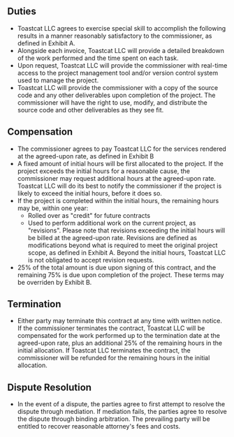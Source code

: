 ## Duties

- Toastcat LLC agrees to exercise special skill to accomplish the following results in a manner reasonably satisfactory to the commissioner, as defined in Exhibit A.
- Alongside each invoice, Toastcat LLC will provide a detailed breakdown of the work performed and the time spent on each task.
- Upon request, Toastcat LLC will provide the commissioner with real-time access to the project management tool and/or version control system used to manage the project.
- Toastcat LLC will provide the commissioner with a copy of the source code and any other deliverables upon completion of the project. The commissioner will have the right to use, modify, and distribute the source code and other deliverables as they see fit.

## Compensation

- The commissioner agrees to pay Toastcat LLC for the services rendered at the agreed-upon rate, as defined in Exhibit B
- A fixed amount of initial hours will be first allocated to the project. If the project exceeds the initial hours for a reasonable cause, the commissioner may request additional hours at the agreed-upon rate. Toastcat LLC will do its best to notify the commissioner if the project is likely to exceed the initial hours, before it does so.
- If the project is completed within the initial hours, the remaining hours may be, within one year:
  - Rolled over as "credit" for future contracts
  - Used to perform additional work on the current project, as "revisions". Please note that revisions exceeding the initial hours will be billed at the agreed-upon rate. Revisions are defined as modifications beyond what is required to meet the original project scope, as defined in Exhibit A. Beyond the initial hours, Toastcat LLC is not obligated to accept revision requests.
- 25% of the total amount is due upon signing of this contract, and the remaining 75% is due upon completion of the project. These terms may be overriden by Exhibit B.

## Termination

- Either party may terminate this contract at any time with written notice. If the commissioner terminates the contract, Toastcat LLC will be compensated for the work performed up to the termination date at the agreed-upon rate, plus an additional 25% of the remaining hours in the initial allocation. If Toastcat LLC terminates the contract, the commissioner will be refunded for the remaining hours in the initial allocation.

## Dispute Resolution

- In the event of a dispute, the parties agree to first attempt to resolve the dispute through mediation. If mediation fails, the parties agree to resolve the dispute through binding arbitration. The prevailing party will be entitled to recover reasonable attorney's fees and costs.
